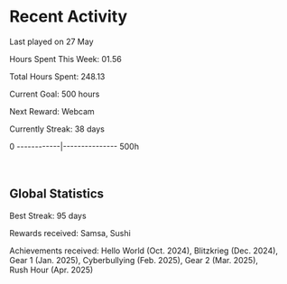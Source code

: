 # Recent Activity
Last played on 27 May  

Hours Spent This Week: 01.56  

Total Hours Spent: 248.13  

Current Goal: 500 hours  

Next Reward: Webcam

Currently Streak: 38 days 

0 ------------|--------------- 500h  
<br><br>

## Global Statistics
Best Streak: 95 days

Rewards received: Samsa, Sushi

Achievements received: Hello World (Oct. 2024), Blitzkrieg (Dec. 2024), Gear 1 (Jan. 2025), Cyberbullying (Feb. 2025), Gear 2 (Mar. 2025),  
Rush Hour (Apr. 2025)
